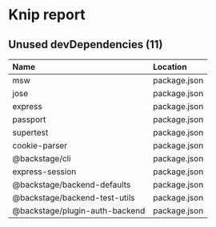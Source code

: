 # Knip report

## Unused devDependencies (11)

| Name                           | Location     |
|:-------------------------------|:-------------|
| msw                            | package.json |
| jose                           | package.json |
| express                        | package.json |
| passport                       | package.json |
| supertest                      | package.json |
| cookie-parser                  | package.json |
| @backstage/cli                 | package.json |
| express-session                | package.json |
| @backstage/backend-defaults    | package.json |
| @backstage/backend-test-utils  | package.json |
| @backstage/plugin-auth-backend | package.json |

